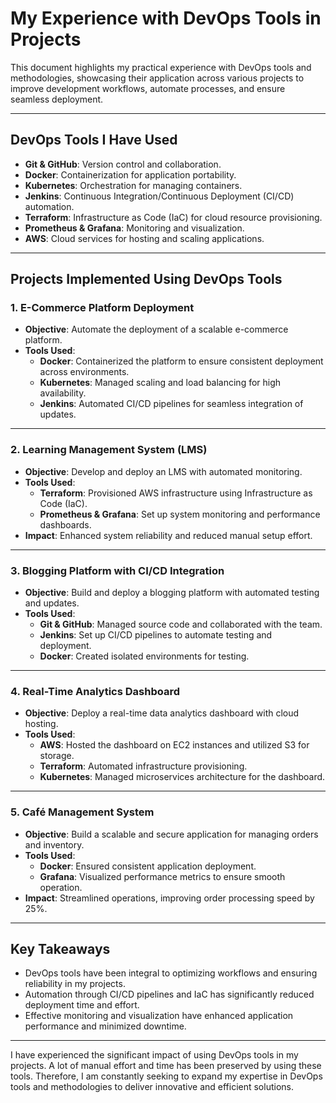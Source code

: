 # My Experience with DevOps Tools in Projects

This document highlights my practical experience with DevOps tools and methodologies, showcasing their application across various projects to improve development workflows, automate processes, and ensure seamless deployment.

---

## **DevOps Tools I Have Used**

- **Git & GitHub**: Version control and collaboration.
- **Docker**: Containerization for application portability.
- **Kubernetes**: Orchestration for managing containers.
- **Jenkins**: Continuous Integration/Continuous Deployment (CI/CD) automation.
- **Terraform**: Infrastructure as Code (IaC) for cloud resource provisioning.
- **Prometheus & Grafana**: Monitoring and visualization.
- **AWS**: Cloud services for hosting and scaling applications.

---

## **Projects Implemented Using DevOps Tools**

### **1. E-Commerce Platform Deployment**
- **Objective**: Automate the deployment of a scalable e-commerce platform.  
- **Tools Used**: 
  - **Docker**: Containerized the platform to ensure consistent deployment across environments.  
  - **Kubernetes**: Managed scaling and load balancing for high availability.  
  - **Jenkins**: Automated CI/CD pipelines for seamless integration of updates.  

---

### **2. Learning Management System (LMS)**
- **Objective**: Develop and deploy an LMS with automated monitoring.  
- **Tools Used**:
  - **Terraform**: Provisioned AWS infrastructure using Infrastructure as Code (IaC).  
  - **Prometheus & Grafana**: Set up system monitoring and performance dashboards.   
- **Impact**: Enhanced system reliability and reduced manual setup effort.

---

### **3. Blogging Platform with CI/CD Integration**
- **Objective**: Build and deploy a blogging platform with automated testing and updates.  
- **Tools Used**:
  - **Git & GitHub**: Managed source code and collaborated with the team.  
  - **Jenkins**: Set up CI/CD pipelines to automate testing and deployment.  
  - **Docker**: Created isolated environments for testing.  

---

### **4. Real-Time Analytics Dashboard**
- **Objective**: Deploy a real-time data analytics dashboard with cloud hosting.  
- **Tools Used**:
  - **AWS**: Hosted the dashboard on EC2 instances and utilized S3 for storage.  
  - **Terraform**: Automated infrastructure provisioning.  
  - **Kubernetes**: Managed microservices architecture for the dashboard.  

---

### **5. Café Management System**
- **Objective**: Build a scalable and secure application for managing orders and inventory.  
- **Tools Used**:
  - **Docker**: Ensured consistent application deployment.  
  - **Grafana**: Visualized performance metrics to ensure smooth operation.  
- **Impact**: Streamlined operations, improving order processing speed by 25%.

---

## **Key Takeaways**
- DevOps tools have been integral to optimizing workflows and ensuring reliability in my projects.
- Automation through CI/CD pipelines and IaC has significantly reduced deployment time and effort.
- Effective monitoring and visualization have enhanced application performance and minimized downtime.

---

I have experienced the significant impact of using DevOps tools in my projects. A lot of manual effort and time has been preserved by using these tools. Therefore, I am constantly seeking to expand my expertise in DevOps tools and methodologies to deliver innovative and efficient solutions.
